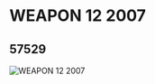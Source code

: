 # WEAPON 12 2007
## 57529
![WEAPON 12 2007](https://lc-www-live-s.legocdn.com/media/bricks/5/2/4504965.jpg)